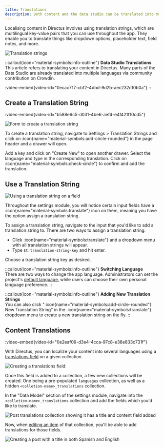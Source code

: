 ```yaml
---
title: Translations
description: Both content and the data studio can be translated into multiple languages. 
---
```


Localising content in Directus involves using translation strings, which are multilingual key-value pairs that you can use throughout the app. They enable you to translate things like dropdown options, placeholder text, field notes, and more.

![Translation strings](/img/d2348575-9fbb-4c38-9d9f-22e32799ded7.webp)

::callout{icon="material-symbols:info-outline"}
**Data Studio Translations**  
This article refers to translating your content in Directus. Many parts of the Data Studio are already translated into multiple languages via community contribution on Crowdin.

:video-embed{video-id="0ecac717-cbf2-4dbd-9d2b-aec232c10b0a"}
::


## Create a Translation String

:video-embed{video-id="b588e6c5-d031-4be6-aef4-e4f421f10cd5"}

![Form to create a translation string](/img/1ca1ec31-2263-4b69-b87b-95449ec98bbd.webp)

To create a translation string, navigate to Settings > Translation Strings and click on :icon{name="material-symbols:add-circle-rounded"} in the page header and a drawer will open.

Add a key and click on "Create New" to open another drawer. Select the language and type in the corresponding translation. Click on :icon{name="material-symbols:check-circle"} to confirm and add the translation.

## Use a Translation String

![Using a translation string on a field](/img/c26df052-5b97-401d-97f8-5c7c7bc29952.webp)

Throughout the settings module, you will notice certain input fields have a :icon{name="material-symbols:translate"} icon on them, meaning you have the option assign a translation string.

To assign a translation string, navigate to the input that you'd like to add a translation string to. There are two ways to assign a translation string:

- Click :icon{name="material-symbols:translate"} and a dropdown menu with all translation strings will appear.
- Type `$t:translation-string-key` and hit enter.

Choose a translation string key as desired.

::callout{icon="material-symbols:info-outline"}
**Switching Language**  
There are two ways to change the app language. Administrators can set the project's
[default language](/configuration/translations), while users can choose their own personal language preference.
::

::callout{icon="material-symbols:info-outline"}
**Adding New Translation Strings**  
You can also click ":icon{name="material-symbols:add-circle-rounded"} New Translation String" in the :icon{name="material-symbols:translate"} dropdown menu to create a new translation string on the fly.
::

## Content Translations

:video-embed{video-id="0e2eaf09-d3e4-4cca-97c8-e38e833c731f"}

With Directus, you can localize your content into several languages using a [translations field](/guides/data-model/relationships) on a given collection.

![Creating a translations field](/img/3097a653-da4f-449a-a5d5-4dcf62da73bd.webp)

Once this field is added to a collection, a few new collections will be created. One being a pre-populated `languages` collection, as well as a hidden `<colletion-name>_translations` collection.

In the "Data Model" section of the settings module, navigate into the `<colletion-name>_translations` collection and add the fields which you'd like to translate.

![Post translations collection showing it has a title and content field added](/img/ec059ce9-ece1-4353-8844-7e557a4556c4.webp)

Now, when [editing an item](/guides/content/editor) of that collection, you'll be able to add translations for those fields.

![Creating a post with a title in both Spanish and English](/img/774ac37b-1c9e-433b-80ba-deededd8e406.webp)
